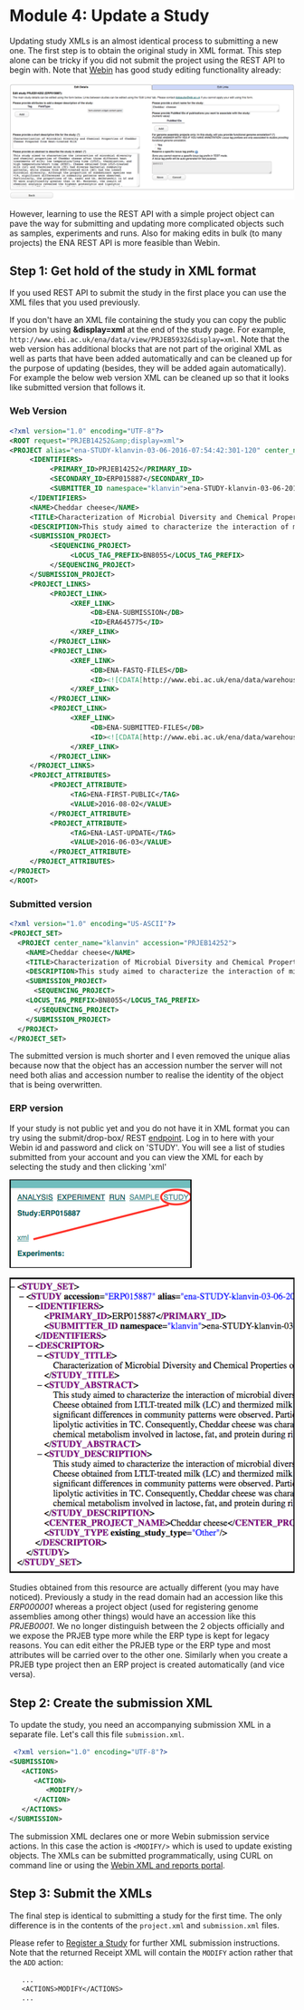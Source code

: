 # Module 4: Update a Study

Updating study XMLs is an almost identical process to submitting a new one. 
The first step is to obtain the original study in XML format. This step
alone can be tricky if you did not submit the project using the REST API to begin with. Note that [Webin](https://www.ebi.ac.uk/ena/submit/sra/#submissions) has good study editing functionality already:

![Webin project edit](images/prog_05_p01.png)

However, learning to use the REST API with a simple project object can pave the way for submitting and updating more complicated objects such as samples, experiments and runs. Also for making edits in bulk (to many projects) the ENA REST API is more feasible than Webin.

## Step 1: Get hold of the study in XML format

If you used REST API to submit the study in the first place you can use the XML files that you used previously.

If you don't have an XML file containing the study you can copy the public version by using __&display=xml__ at the end of the study page. For example, `http://www.ebi.ac.uk/ena/data/view/PRJEB5932&display=xml`. Note that the web version has additional blocks that are not part of the original XML as well as parts that have been added automatically and can be cleaned up for the purpose of updating (besides, they will be added again automatically). For example the below web version XML can be cleaned up so that it looks like submitted version that follows it.

### Web Version

```xml
<?xml version="1.0" encoding="UTF-8"?>
<ROOT request="PRJEB14252&amp;display=xml">
<PROJECT alias="ena-STUDY-klanvin-03-06-2016-07:54:42:301-120" center_name="klanvin" accession="PRJEB14252" first_public="2016-08-02+01:00">
     <IDENTIFIERS>
          <PRIMARY_ID>PRJEB14252</PRIMARY_ID>
          <SECONDARY_ID>ERP015887</SECONDARY_ID>
          <SUBMITTER_ID namespace="klanvin">ena-STUDY-klanvin-03-06-2016-07:54:42:301-120</SUBMITTER_ID>
     </IDENTIFIERS>
     <NAME>Cheddar cheese</NAME>
     <TITLE>Characterization of Microbial Diversity and Chemical Properties of Cheddar Cheese Prepared from Heat-treated Milk</TITLE>
     <DESCRIPTION>This study aimed to characterize the interaction of microbial diversity and chemical properties of Cheddar cheese after three different heat treatments of milk; low temperature/long time (LTLT), thermization, and high temperature/short time (HTST). Cheese obtained from LTLT-treated milk (LC) and thermized milk (TC) .... </DESCRIPTION>
     <SUBMISSION_PROJECT>
          <SEQUENCING_PROJECT>
               <LOCUS_TAG_PREFIX>BN8055</LOCUS_TAG_PREFIX>
          </SEQUENCING_PROJECT>
     </SUBMISSION_PROJECT>
     <PROJECT_LINKS>
          <PROJECT_LINK>
               <XREF_LINK>
                    <DB>ENA-SUBMISSION</DB>
                    <ID>ERA645775</ID>
               </XREF_LINK>
          </PROJECT_LINK>
          <PROJECT_LINK>
               <XREF_LINK>
                    <DB>ENA-FASTQ-FILES</DB>
                    <ID><![CDATA[http://www.ebi.ac.uk/ena/data/warehouse/filereport?accession=PRJEB14252&result=read_run&fields=run_accession,fastq_ftp,fastq_md5,fastq_bytes]]></ID>
               </XREF_LINK>
          </PROJECT_LINK>
          <PROJECT_LINK>
               <XREF_LINK>
                    <DB>ENA-SUBMITTED-FILES</DB>
                    <ID><![CDATA[http://www.ebi.ac.uk/ena/data/warehouse/filereport?accession=PRJEB14252&result=read_run&fields=run_accession,submitted_ftp,submitted_md5,submitted_bytes,submitted_format]]></ID>
               </XREF_LINK>
          </PROJECT_LINK>
     </PROJECT_LINKS>
     <PROJECT_ATTRIBUTES>
          <PROJECT_ATTRIBUTE>
               <TAG>ENA-FIRST-PUBLIC</TAG>
               <VALUE>2016-08-02</VALUE>
          </PROJECT_ATTRIBUTE>
          <PROJECT_ATTRIBUTE>
               <TAG>ENA-LAST-UPDATE</TAG>
               <VALUE>2016-06-03</VALUE>
          </PROJECT_ATTRIBUTE>
     </PROJECT_ATTRIBUTES>
</PROJECT>
</ROOT>
```

### Submitted version
```xml
<?xml version="1.0" encoding="US-ASCII"?>
<PROJECT_SET>
  <PROJECT center_name="klanvin" accession="PRJEB14252">
    <NAME>Cheddar cheese</NAME>
    <TITLE>Characterization of Microbial Diversity and Chemical Properties of Cheddar Cheese Prepared from Heat-treated Milk</TITLE>
    <DESCRIPTION>This study aimed to characterize the interaction of microbial diversity and chemical properties of Cheddar cheese after three different heat treatments of milk; low temperature/long time (LTLT), thermization, and high temperature/short time (HTST). Cheese obtained from LTLT-treated milk (LC) and thermized milk (TC) .... </DESCRIPTION>
    <SUBMISSION_PROJECT>
      <SEQUENCING_PROJECT>
	<LOCUS_TAG_PREFIX>BN8055</LOCUS_TAG_PREFIX>
      </SEQUENCING_PROJECT>
    </SUBMISSION_PROJECT>
  </PROJECT>
</PROJECT_SET>
```

The submitted version is much shorter and I even removed the unique alias because now that the object has an accession number the server will not need both alias and accession number to realise the identity of the object that is being overwritten.

### ERP version

If your study is not public yet and you do not have it in XML format you can try using the submit/drop-box/ REST [endpoint](https://www.ebi.ac.uk/ena/submit/drop-box). Log in to here with your Webin id and password and click on 'STUDY'. You will see a list of studies submitted from your account and you can view the XML for each by selecting the study and then clicking 'xml'
 
![rest endpoint](images/prog_05_p02.png)

![xml study](images/prog_05_p03.png)

Studies obtained from this resource are actually different (you may have noticed). Previously a study in the read domain had an accession like this *ERP000001* whereas a project object (used for registering genome assemblies among other things) would have an accession like this *PRJEB0001*. We no longer distinguish between the 2 objects officially and we expose the PRJEB type more while the ERP type is kept for legacy reasons. You can edit either the PRJEB type or the ERP type and most attributes will be carried over to the other one. Similarly when you create a PRJEB type project then an ERP project is created automatically (and vice versa). 

## Step 2: Create the submission XML

To update the study, you need an accompanying submission XML in a separate file. Let's call this file `submission.xml`.

```xml 
 <?xml version="1.0" encoding="UTF-8"?>
<SUBMISSION>
   <ACTIONS>
      <ACTION>
         <MODIFY/>
      </ACTION>
   </ACTIONS>
</SUBMISSION>
```
 
The submission XML declares one or more Webin submission service actions. In this case 
the action is `<MODIFY/>` which is used to update existing objects. 
The XMLs can be submitted programmatically, using CURL on command line or using the 
[Webin XML and reports portal](prog_11.html). 

## Step 3: Submit the XMLs

The final step is identical to submitting a study for the first time. The only difference is in the 
contents of the `project.xml` and `submission.xml` files. 

Please refer to [Register a Study](prog_1.html) for further XML submission instructions. 
Note that the returned Receipt XML will contain the `MODIFY` action rather that the `ADD` action:
 
 ```
    ...
    <ACTIONS>MODIFY</ACTIONS>
    ...
```
